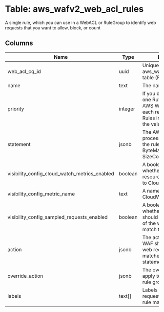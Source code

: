 
# Table: aws_wafv2_web_acl_rules
A single rule, which you can use in a WebACL or RuleGroup to identify web requests that you want to allow, block, or count
## Columns
| Name        | Type           | Description  |
| ------------- | ------------- | -----  |
|web_acl_cq_id|uuid|Unique ID of aws_wafv2_web_acls table (FK)|
|name|text|The name of the rule|
|priority|integer|If you define more than one Rule in a WebACL, AWS WAF evaluates each request against the Rules in order based on the value of Priority|
|statement|jsonb|The AWS WAF processing statement for the rule, for example ByteMatchStatement or SizeConstraintStatement.  |
|visibility_config_cloud_watch_metrics_enabled|boolean|A boolean indicating whether the associated resource sends metrics to CloudWatch|
|visibility_config_metric_name|text|A name of the CloudWatch metric|
|visibility_config_sampled_requests_enabled|boolean|A boolean indicating whether AWS WAF should store a sampling of the web requests that match the rules|
|action|jsonb|The action that AWS WAF should take on a web request when it matches the rule statement|
|override_action|jsonb|The override action to apply to the rules in a rule group|
|labels|text[]|Labels to apply to web requests that match the rule match statement|
